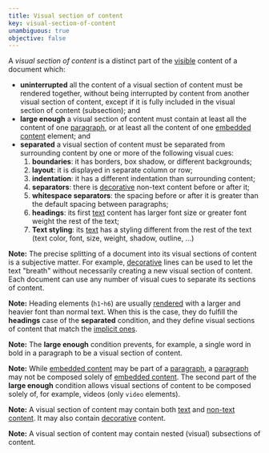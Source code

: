 ```yaml
---
title: Visual section of content
key: visual-section-of-content
unambiguous: true
objective: false
---
```


A _visual section of content_ is a distinct part of the [visible][] content of a document which:

- **uninterrupted** all the content of a visual section of content must be rendered together, without being interrupted by content from another visual section of content, except if it is fully included in the visual section of content (subsection); and
- **large enough** a visual section of content must contain at least all the content of one [paragraph][], or at least all the content of one [embedded content][] element; and
- **separated** a visual section of content must be separated from surrounding content by one or more of the following visual cues:
  1. **boundaries**: it has borders, box shadow, or different backgrounds;
  2. **layout**: it is displayed in separate column or row;
  3. **indentation**: it has a different indentation than surrounding content;
  4. **separators**: there is [decorative][] non-text content before or after it;
  5. **whitespace separators**: the spacing before or after it is greater than the default spacing between paragraphs;
  6. **headings**: its first [text][] content has larger font size or greater font weight the rest of the text;
  7. **Text styling**: its [text][] has a styling different from the rest of the text (text color, font, size, weight, shadow, outline, …)

**Note:** The precise splitting of a document into its visual sections of content is a subjective matter. For example, [decorative][] lines can be used to let the text "breath" without necessarily creating a new visual section of content. Each document can use any number of visual cues to separate its sections of content.

**Note:** Heading elements (`h1`-`h6`) are usually [rendered][rendering of sections and headings] with a larger and heavier font than normal text. When this is the case, they do fulfill the **headings** case of the **separated** condition, and they define visual sections of content that match the [implicit ones][implicit section of content].

**Note:** The **large enough** condition prevents, for example, a single word in bold in a paragraph to be a visual section of content.

**Note:** While [embedded content][] may be part of a [paragraph][], a [paragraph][] may not be composed solely of [embedded content][]. The second part of the **large enough** condition allows visual sections of content to be composed solely of, for example, videos (only `video` elements).

**Note:** A visual section of content may contain both [text][] and [non-text content][]. It may also contain [decorative][] content.

**Note:** A visual section of content may contain nested (visual) subsections of content.

[decorative]: https://www.w3.org/TR/WCAG21/#dfn-pure-decoration 'WCAG definition of Pure decoration'
[embedded content]: https://html.spec.whatwg.org/multipage/dom.html#embedded-content-2 'Definition of Embedded content elements'
[implicit section of content]: #implicit-section-of-content 'Definition of implicit section of content'
[flat tree]: https://drafts.csswg.org/css-scoping/#flat-tree 'Definition of flat tree'
[non-text content]: https://www.w3.org/TR/WCAG21/#dfn-non-text-content 'WCAG definition of Non-text content'
[paragraph]: https://html.spec.whatwg.org/multipage/dom.html#paragraph 'Definition of paragraph'
[rendering of sections and headings]: https://html.spec.whatwg.org/multipage/rendering.html#sections-and-headings 'Suggestions for rendering sections and headings elements'
[text]: https://www.w3.org/TR/WCAG21/#dfn-text 'WCAG definition of Text'
[visible]: #visible 'Definition of visible'
